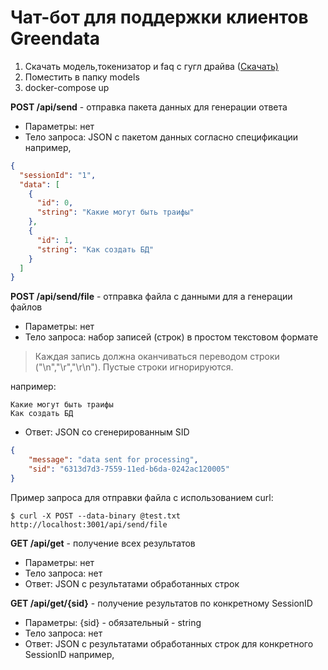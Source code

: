 # Чат-бот для поддержки клиентов Greendata

1. Скачать модель,токенизатор и faq с гугл драйва ([Скачать)](https://drive.google.com/drive/folders/19TT3zJde24Wy4lY8GyWUsmpZ0Wie_3Dy?usp=drive_link)
2. Поместить в папку models
2. docker-compose up



**POST /api/send** - отправка пакета данных для генерации ответа
- Параметры: нет
- Тело запроса: JSON с пакетом данных согласно спецификации
например,
```json
{
  "sessionId": "1",
  "data": [
    {
      "id": 0,
      "string": "Какие могут быть траифы"
    },
    {
      "id": 1,
      "string": "Как создать БД"
    }
  ]
}
```

**POST /api/send/file** - отправка файла с данными для а генерации файлов
- Параметры: нет
- Тело запроса: набор записей (строк) в простом текстовом формате

> Каждая запись должна оканчиваться переводом строки ("\n","\r","\r\n"). Пустые строки игнорируются.

например:
```
Какие могут быть траифы
Как создать БД
```


- Ответ: JSON со сгенерированным SID
```json
{
    "message": "data sent for processing",
    "sid": "6313d7d3-7559-11ed-b6da-0242ac120005"
}
```
Пример запроса для отправки файла с использованием curl:

`$ curl -X POST --data-binary @test.txt http://localhost:3001/api/send/file`

**GET /api/get** - получение всех результатов
- Параметры: нет
- Тело запроса: нет
- Ответ: JSON с результатами обработанных строк


**GET /api/get/\{sid\}** - получение результатов по конкретному SessionID
- Параметры: \{sid\} - обязательный - string
- Тело запроса: нет
- Ответ: JSON с результатами обработанных строк для конкретного SessionID
например,
